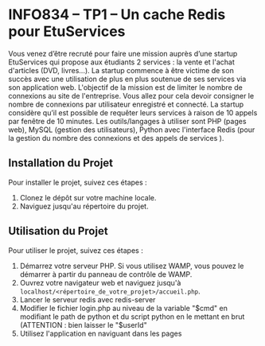 # INFO834 – TP1 – Un cache Redis pour EtuServices

Vous venez d’être recruté pour faire une mission auprès d’une startup EtuServices qui propose aux
étudiants 2 services : la vente et l'achat d'articles (DVD, livres...). La startup commence à être victime
de son succès avec une utilisation de plus en plus soutenue de ses services via son application web.
L'objectif de la mission est de limiter le nombre de connexions au site de l'entreprise.
Vous allez pour cela devoir consigner le nombre de connexions par utilisateur enregistré et
connecté. La startup considère qu’il est possible de requêter leurs services à raison de 10
appels par fenêtre de 10 minutes.
Les outils/langages à utiliser sont PHP (pages web), MySQL (gestion des utilisateurs), Python avec
l'interface Redis (pour la gestion du nombre des connexions et des appels de services ).

## Installation du Projet

Pour installer le projet, suivez ces étapes :

1. Clonez le dépôt sur votre machine locale.
2. Naviguez jusqu'au répertoire du projet.

## Utilisation du Projet

Pour utiliser le projet, suivez ces étapes :

1. Démarrez votre serveur PHP. Si vous utilisez WAMP, vous pouvez le démarrer à partir du panneau de contrôle de WAMP.
2. Ouvrez votre navigateur web et naviguez jusqu'à `localhost/<répertoire_de_votre_projet>/accueil.php`.
3. Lancer le serveur redis avec redis-server
4. Modifier le fichier login.php au niveau de la variable "$cmd" en modifiant le path de python et du script python en le mettant en brut
    (ATTENTION : bien laisser le "$userId"
5. Utilisez l'application en naviguant dans les pages
